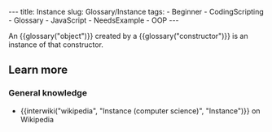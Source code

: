 --- title: Instance slug: Glossary/Instance tags: - Beginner - CodingScripting - Glossary - JavaScript - NeedsExample - OOP ---

An {{glossary("object")}} created by a {{glossary("constructor")}} is an instance of that constructor.

## Learn more

### General knowledge

- {{interwiki("wikipedia", "Instance (computer science)", "Instance")}} on Wikipedia
